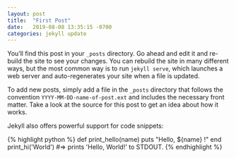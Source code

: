 ```yaml
---
layout: post
title:  "First Post"
date:   2019-08-08 13:35:15 -0700
categories: jekyll update
---
```

You’ll find this post in your `_posts` directory. Go ahead and edit it and re-build the site to see your changes. You can rebuild the site in many different ways, but the most common way is to run `jekyll serve`, which launches a web server and auto-regenerates your site when a file is updated.

To add new posts, simply add a file in the `_posts` directory that follows the convention `YYYY-MM-DD-name-of-post.ext` and includes the necessary front matter. Take a look at the source for this post to get an idea about how it works.

Jekyll also offers powerful support for code snippets:

{% highlight python %}
def print_hello(name)
  puts "Hello, ${name} !"
end
print_hi('World')
#=> prints 'Hello, World!' to STDOUT.
{% endhighlight %}